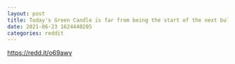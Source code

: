 ```yaml
--- 
layout: post 
title: Today's Green Candle is far from being the start of the next bull run to ATH 
date: 2021-06-23 1624440205 
categories: reddit 
--- 
```

https://redd.it/o69awy